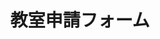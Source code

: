 ---
layout: post
title: 教室申請フォーム
description: 誰でも教室を申請可能
image: assets/images/form_room.png
link: https://docs.google.com/forms/d/e/1FAIpQLSfZdy9avFWeaNxn-pR76HZUxHJIjvaeJN5Lxo3UJY5GtWGZAg/viewform
description_link: https://scrapbox.io/CCC/%E6%95%99%E5%AE%A4%E7%94%B3%E8%AB%8B
---